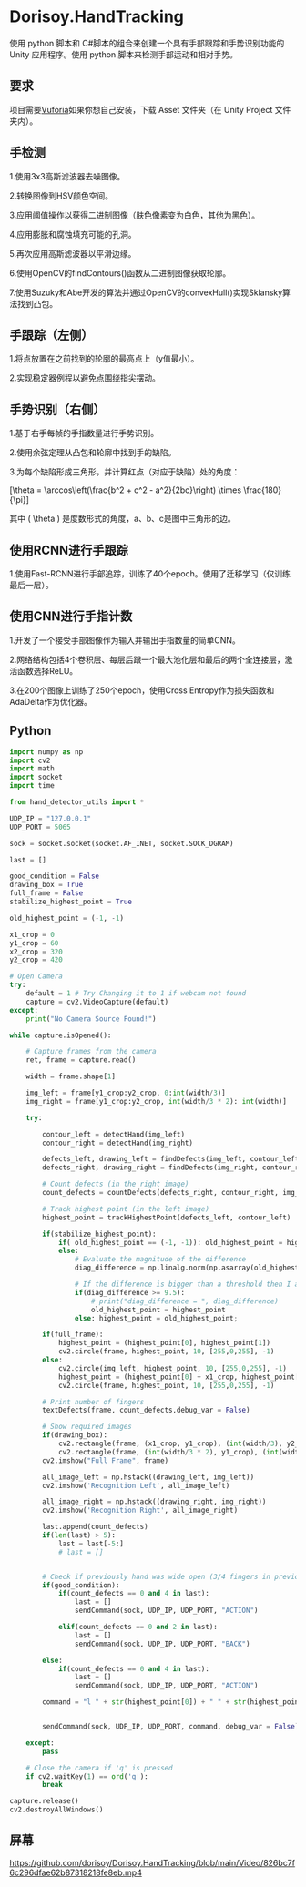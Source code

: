 # Dorisoy.HandTracking

使用 python 脚本和 C#脚本的组合来创建一个具有手部跟踪和手势识别功能的 Unity 应用程序。使用 python 脚本来检测手部运动和相对手势。

## 要求

项目需要[Vuforia](https://developer.vuforia.com/)如果你想自己安装，下载 Asset 文件夹（在 Unity Project 文件夹内）。

## 手检测

1.使用3x3高斯滤波器去噪图像。

2.转换图像到HSV颜色空间。

3.应用阈值操作以获得二进制图像（肤色像素变为白色，其他为黑色）。

4.应用膨胀和腐蚀填充可能的孔洞。

5.再次应用高斯滤波器以平滑边缘。

6.使用OpenCV的findContours()函数从二进制图像获取轮廓。

7.使用Suzuky和Abe开发的算法并通过OpenCV的convexHull()实现Sklansky算法找到凸包。

## 手跟踪（左侧）

1.将点放置在之前找到的轮廓的最高点上（y值最小）。

2.实现稳定器例程以避免点围绕指尖摆动。

## 手势识别（右侧）

1.基于右手每帧的手指数量进行手势识别。

2.使用余弦定理从凸包和轮廓中找到手的缺陷。

3.为每个缺陷形成三角形，并计算红点（对应于缺陷）处的角度：


[\theta = \arccos\left(\frac{b^2 + c^2 - a^2}{2bc}\right) \times \frac{180}{\pi}]

其中 ( \theta ) 是度数形式的角度，a、b、c是图中三角形的边。


## 使用RCNN进行手跟踪

1.使用Fast-RCNN进行手部追踪，训练了40个epoch。使用了迁移学习（仅训练最后一层）。

## 使用CNN进行手指计数

1.开发了一个接受手部图像作为输入并输出手指数量的简单CNN。

2.网络结构包括4个卷积层、每层后跟一个最大池化层和最后的两个全连接层，激活函数选择ReLU。

3.在200个图像上训练了250个epoch，使用Cross Entropy作为损失函数和AdaDelta作为优化器。


## Python

```python
import numpy as np
import cv2
import math
import socket
import time

from hand_detector_utils import *

UDP_IP = "127.0.0.1"
UDP_PORT = 5065

sock = socket.socket(socket.AF_INET, socket.SOCK_DGRAM)

last = []

good_condition = False
drawing_box = True
full_frame = False
stabilize_highest_point = True

old_highest_point = (-1, -1)

x1_crop = 0
y1_crop = 60
x2_crop = 320
y2_crop = 420

# Open Camera
try:
    default = 1 # Try Changing it to 1 if webcam not found
    capture = cv2.VideoCapture(default)
except:
    print("No Camera Source Found!")

while capture.isOpened():

    # Capture frames from the camera
    ret, frame = capture.read()

    width = frame.shape[1]

    img_left = frame[y1_crop:y2_crop, 0:int(width/3)]
    img_right = frame[y1_crop:y2_crop, int(width/3 * 2): int(width)]

    try:

        contour_left = detectHand(img_left)
        contour_right = detectHand(img_right)

        defects_left, drawing_left = findDefects(img_left, contour_left)
        defects_right, drawing_right = findDefects(img_right, contour_right)

        # Count defects (in the right image)
        count_defects = countDefects(defects_right, contour_right, img_right)

        # Track highest point (in the left image)
        highest_point = trackHighestPoint(defects_left, contour_left)

        if(stabilize_highest_point):
            if( old_highest_point == (-1, -1)): old_highest_point = highest_point
            else:
                # Evaluate the magnitude of the difference
                diag_difference = np.linalg.norm(np.asarray(old_highest_point) - np.asarray(highest_point))

                # If the difference is bigger than a threshold then I actually moved my finger
                if(diag_difference >= 9.5):
                    # print("diag_difference = ", diag_difference)
                    old_highest_point = highest_point
                else: highest_point = old_highest_point;

        if(full_frame):
            highest_point = (highest_point[0], highest_point[1])
            cv2.circle(frame, highest_point, 10, [255,0,255], -1)
        else:
            cv2.circle(img_left, highest_point, 10, [255,0,255], -1)
            highest_point = (highest_point[0] + x1_crop, highest_point[1] + y1_crop)
            cv2.circle(frame, highest_point, 10, [255,0,255], -1)

        # Print number of fingers
        textDefects(frame, count_defects,debug_var = False)

        # Show required images
        if(drawing_box):
            cv2.rectangle(frame, (x1_crop, y1_crop), (int(width/3), y2_crop),(0,0,255), 1)
            cv2.rectangle(frame, (int(width/3 * 2), y1_crop), (int(width), y2_crop),(0,0,255), 1)
        cv2.imshow("Full Frame", frame)

        all_image_left = np.hstack((drawing_left, img_left))
        cv2.imshow('Recognition Left', all_image_left)

        all_image_right = np.hstack((drawing_right, img_right))
        cv2.imshow('Recognition Right', all_image_right)

        last.append(count_defects)
        if(len(last) > 5):
            last = last[-5:]
            # last = []


        # Check if previously hand was wide open (3/4 fingers in previous frames), and is now a fist (0 fingers)
        if(good_condition):
            if(count_defects == 0 and 4 in last):
                last = []
                sendCommand(sock, UDP_IP, UDP_PORT, "ACTION")

            elif(count_defects == 0 and 2 in last):
                last = []
                sendCommand(sock, UDP_IP, UDP_PORT, "BACK")

        else:
            if(count_defects == 0 and 4 in last):
                last = []
                sendCommand(sock, UDP_IP, UDP_PORT, "ACTION")

        command = "l " + str(highest_point[0]) + " " + str(highest_point[1])


        sendCommand(sock, UDP_IP, UDP_PORT, command, debug_var = False)

    except:
        pass

    # Close the camera if 'q' is pressed
    if cv2.waitKey(1) == ord('q'):
        break

capture.release()
cv2.destroyAllWindows()
```

## 屏幕

https://github.com/dorisoy/Dorisoy.HandTracking/blob/main/Video/826bc7f6c296dfae62b87318218fe8eb.mp4
